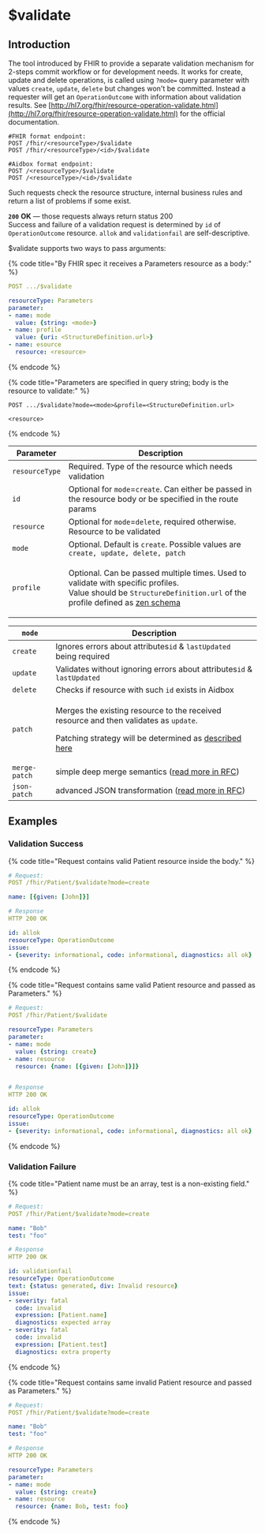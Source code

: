 # $validate

## Introduction

The tool introduced by FHIR to provide a separate validation mechanism for 2-steps commit workflow or for development needs. It works for create, update and delete operations, is called using `?mode=` query parameter with values `create`, `update`, `delete` but changes won't be committed. Instead a requester will get an `OperationOutcome` with information about validation results. See [http://hl7.org/fhir/resource-operation-validate.html](http://hl7.org/fhir/resource-operation-validate.html) for the official documentation. 

```
#FHIR format endpoint:
POST /fhir/<resourceType>/$validate
POST /fhir/<resourceType>/<id>/$validate

#Aidbox format endpoint:
POST /<resourceType>/$validate
POST /<resourceType>/<id>/$validate
```

Such requests check the resource structure, internal business rules and return a list of problems if some exist.

**`200`** **OK** — those requests always return status 200\
Success and failure of a validation request is determined by `id` of `OperationOutcome` resource. `allok` and `validationfail` are self-descriptive.

$validate supports two ways to pass arguments:

{% code title="By FHIR spec it receives a Parameters resource as a body:" %}
```yaml
POST .../$validate

resourceType: Parameters
parameter:
- name: mode
  value: {string: <mode>}
- name: profile
  value: {uri: <StructureDefinition.url>}
- name: esource
  resource: <resource>

```
{% endcode %}

{% code title="Parameters are specified in query string; body is the resource to validate:" %}
```http
POST .../$validate?mode=<mode>&profile=<StructureDefinition.url>

<resource>
```
{% endcode %}

| Parameter      | Description                                                                                                                                                                                                                             |
| -------------- | --------------------------------------------------------------------------------------------------------------------------------------------------------------------------------------------------------------------------------------- |
| `resourceType` | Required. Type of the resource which needs validation                                                                                                                                                                                   |
| `id`           | Optional for `mode`=`create`. Can either be passed in the resource body or be specified in the route params                                                                                                                             |
| `resource`     | Optional for `mode`=`delete`, required otherwise. Resource to be validated                                                                                                                                                              |
| `mode`         | Optional. Default is `create`. Possible values are `create, update, delete, patch`                                                                                                                                                      |
| `profile`      | <p>Optional. Can be passed multiple times. Used to validate with specific profiles.<br>Value should be <code>StructureDefinition.url</code> of the profile defined as <a href="../../profiling/#validation-with-zen">zen schema</a></p> |

| `mode`        | Description                                                                                                                                                                                                            |
| ------------- | ---------------------------------------------------------------------------------------------------------------------------------------------------------------------------------------------------------------------- |
| `create`      | Ignores errors about attributes`id` & `lastUpdated` being required                                                                                                                                                     |
| `update`      | Validates without ignoring errors about attributes`id` & `lastUpdated`                                                                                                                                                 |
| `delete`      | Checks if resource with such `id` exists in Aidbox                                                                                                                                                                     |
| `patch`       | <p>Merges the existing resource to the received resource and then validates as <code>update</code>.</p><p>Patching strategy will be determined as <a href="../api/crud-1/patch.md#patch-method">described here</a></p> |
| `merge-patch` | simple deep merge semantics ([read more in RFC](https://tools.ietf.org/html/rfc7386))                                                                                                                                  |
| `json-patch`  |  advanced JSON transformation ([read more in RFC](https://tools.ietf.org/html/rfc6902))                                                                                                                                |

## Examples

### Validation Success

{% code title="Request contains valid Patient resource inside the body." %}
```yaml
# Request:
POST /fhir/Patient/$validate?mode=create

name: [{given: [John]}]

# Response
HTTP 200 OK

id: allok
resourceType: OperationOutcome
issue:
- {severity: informational, code: informational, diagnostics: all ok}
```
{% endcode %}

{% code title="Request contains same valid Patient resource and passed as Parameters." %}
```yaml
# Request:
POST /fhir/Patient/$validate

resourceType: Parameters
parameter:
- name: mode
  value: {string: create}
- name: resource
  resource: {name: [{given: [John]}]}


# Response
HTTP 200 OK

id: allok
resourceType: OperationOutcome
issue:
- {severity: informational, code: informational, diagnostics: all ok}
```
{% endcode %}

### Validation Failure

{% code title="Patient name must be an array, test is a non-existing field." %}
```yaml
# Request:
POST /fhir/Patient/$validate?mode=create

name: "Bob"
test: "foo"

# Response
HTTP 200 OK

id: validationfail
resourceType: OperationOutcome
text: {status: generated, div: Invalid resource}
issue:
- severity: fatal
  code: invalid
  expression: [Patient.name]
  diagnostics: expected array
- severity: fatal
  code: invalid
  expression: [Patient.test]
  diagnostics: extra property

```
{% endcode %}

{% code title="Request contains same invalid Patient resource and passed as Parameters." %}
```yaml
# Request:
POST /fhir/Patient/$validate?mode=create

name: "Bob"
test: "foo"

# Response
HTTP 200 OK

resourceType: Parameters
parameter:
- name: mode
  value: {string: create}
- name: resource
  resource: {name: Bob, test: foo}
```
{% endcode %}
